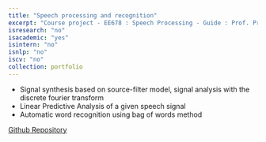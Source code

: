```yaml
---
title: "Speech processing and recognition"
excerpt: "Course project - EE678 : Speech Processing - Guide : Prof. Preeti Rao"
isresearch: "no"
isacademic: "yes"
isintern: "no"
isnlp: "no"
iscv: "no"
collection: portfolio
---
```


* Signal synthesis based on source-filter model, signal analysis with the discrete fourier transform
* Linear Predictive Analysis of a given speech signal
* Automatic word recognition using bag of words method


[Github Repository](https://github.com/Amparulekar/Speech-Processing-and-Recognition)
